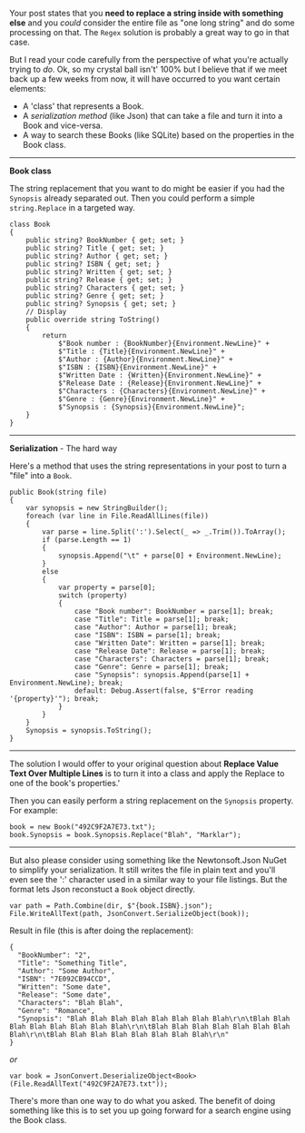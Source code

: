 Your post states that you **need to replace a string inside with something else** and you _could_ consider the entire file as "one long string" and do some processing on that. The `Regex` solution is probably a great way to go in that case. 

But I read your code carefully from the perspective of what you're actually trying to _do_. Ok, so my crystal ball isn't' 100% but I believe that if we meet back up a few weeks from now, it will have occurred to you want certain elements:

- A 'class' that represents a Book.
- A _serialization method_ (like Json) that can take a file and turn it into a Book and vice-versa.
- A way to search these Books (like SQLite) based on the properties in the Book class.

***
**Book class**

The string replacement that you want to do might be easier if you had the `Synopsis` already separated out. Then you could perform a simple `string.Replace` in a targeted way.

    class Book
    {
        public string? BookNumber { get; set; }
        public string? Title { get; set; }
        public string? Author { get; set; }
        public string? ISBN { get; set; }
        public string? Written { get; set; }
        public string? Release { get; set; }
        public string? Characters { get; set; }
        public string? Genre { get; set; }
        public string? Synopsis { get; set; }
        // Display
        public override string ToString()
        {
            return
                $"Book number : {BookNumber}{Environment.NewLine}" +
                $"Title : {Title}{Environment.NewLine}" +
                $"Author : {Author}{Environment.NewLine}" +
                $"ISBN : {ISBN}{Environment.NewLine}" +
                $"Written Date : {Written}{Environment.NewLine}" +
                $"Release Date : {Release}{Environment.NewLine}" +
                $"Characters : {Characters}{Environment.NewLine}" +
                $"Genre : {Genre}{Environment.NewLine}" +
                $"Synopsis : {Synopsis}{Environment.NewLine}";
        }
    }

***
**Serialization** - The hard way

Here's a method that uses the string representations in your post to turn a "file" into a `Book`.

    public Book(string file)
    {
        var synopsis = new StringBuilder();
        foreach (var line in File.ReadAllLines(file))
        {
            var parse = line.Split(':').Select(_ => _.Trim()).ToArray();
            if (parse.Length == 1)
            {
                synopsis.Append("\t" + parse[0] + Environment.NewLine);
            }
            else
            {
                var property = parse[0];
                switch (property)
                {
                    case "Book number": BookNumber = parse[1]; break;
                    case "Title": Title = parse[1]; break;
                    case "Author": Author = parse[1]; break;
                    case "ISBN": ISBN = parse[1]; break;
                    case "Written Date": Written = parse[1]; break;
                    case "Release Date": Release = parse[1]; break;
                    case "Characters": Characters = parse[1]; break;
                    case "Genre": Genre = parse[1]; break;
                    case "Synopsis": synopsis.Append(parse[1] + Environment.NewLine); break;
                    default: Debug.Assert(false, $"Error reading '{property}'"); break;
                }
            }
        }
        Synopsis = synopsis.ToString();
    }

***
The solution I would offer to your original question about **Replace Value Text Over Multiple Lines** is to turn it into a class and apply the Replace to one of the book's properties.'

Then you can easily perform a string replacement on the `Synopsis` property. For example:

    book = new Book("492C9F2A7E73.txt");
    book.Synopsis = book.Synopsis.Replace("Blah", "Marklar");

***
But also please consider using something like the Newtonsoft.Json NuGet to simplify your serialization. It still writes the file in plain text and you'll even see the ':' character used in a similar way to your file listings. But the format lets Json reconstuct a `Book` object directly.

    var path = Path.Combine(dir, $"{book.ISBN}.json");
    File.WriteAllText(path, JsonConvert.SerializeObject(book));

Result in file (this is after doing the replacement):

    {
      "BookNumber": "2",
      "Title": "Something Title",
      "Author": "Some Author",
      "ISBN": "7E092CB94CCD",
      "Written": "Some date",
      "Release": "Some date",
      "Characters": "Blah Blah",
      "Genre": "Romance",
      "Synopsis": "Blah Blah Blah Blah Blah Blah Blah Blah\r\n\tBlah Blah Blah Blah Blah Blah Blah Blah\r\n\tBlah Blah Blah Blah Blah Blah Blah Blah\r\n\tBlah Blah Blah Blah Blah Blah Blah Blah\r\n"
    }

_or_
 
    var book = JsonConvert.DeserializeObject<Book>(File.ReadAllText("492C9F2A7E73.txt"));

There's more than one way to do what you asked. The benefit of doing something like this is to set you up going forward for a search engine using the Book class.




